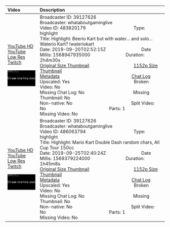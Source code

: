 |Video|Description|
|:---|:---|
|[YouTube HD](https://www.youtube.com/watch?v=XcNUVSaswRI)<br>[YouTube Low Res](https://www.youtube.com/watch?v=f53UUsjylAo)<br>[Twitch](https://www.twitch.tv/videos/483820179)<br><br>[<img src="../../../../../39127626/videos/thumbnails_1152p/2019/9/1568947935000_2019_09_20T02_52_15Z_39127626_483820179_videos_thumbnails_1152p_thumb483820179-2048x1152.jpg" width="200">](https://www.youtube.com/watch?v=XcNUVSaswRI)|Broadcaster ID: 39127626          Broadcaster: whataboutgaminglive<br>Video ID: 483820179             Type: highlight<br>Title: Highlight: Beerio Kart but with water... and solo... Waterio Kart? !wateriokart<br>Date: 2019-09-20T02:52:15Z        Date Millis: 1568947935000        Duration: 2h4m30s<br>[Original Size Thumbnail](../../../../../39127626/videos/thumbnails_orig/2019/9/1568947935000_2019_09_20T02_52_15Z_39127626_483820179_videos_thumbnails_orig_thumb483820179-0x0.jpg)          [1152p Size Thumbnail](../../../../../39127626/videos/thumbnails_1152p/2019/9/1568947935000_2019_09_20T02_52_15Z_39127626_483820179_videos_thumbnails_1152p_thumb483820179-2048x1152.jpg)<br>[Metadata](../../../../../39127626/videos/metadata/2019/9/1568947935000_2019_09_20T02_52_15Z_39127626_483820179_video_metadata.json)                 [Chat Log](../../../../../39127626/videos/chatlogs/2019/9/2019-09-20T02_52_15Z_39127626_483820179_chat.json)<br>Upscaled: Yes                Broken Video: No<br>Missing Chat Log: No           Missing Thumbnail: No<br>Non-native: No              Split Video: No               Parts: 1<br>Missing Video: No
|[YouTube HD](https://www.youtube.com/watch?v=jTDmaoQebxY)<br>[YouTube Low Res](https://www.youtube.com/watch?v=DBkjNR2_iQQ)<br>[Twitch](https://www.twitch.tv/videos/486063794)<br><br>[<img src="../../../../../39127626/videos/thumbnails_1152p/2019/9/1569379224000_2019_09_25T02_40_24Z_39127626_486063794_videos_thumbnails_1152p_thumb486063794-2048x1152.jpg" width="200">](https://www.youtube.com/watch?v=jTDmaoQebxY)|Broadcaster ID: 39127626          Broadcaster: whataboutgaminglive<br>Video ID: 486063794             Type: highlight<br>Title: Highlight: Mario Kart Double Dash random chars, All Cup Tour 150cc<br>Date: 2019-09-25T02:40:24Z        Date Millis: 1569379224000        Duration: 1h45m8s<br>[Original Size Thumbnail](../../../../../39127626/videos/thumbnails_orig/2019/9/1569379224000_2019_09_25T02_40_24Z_39127626_486063794_videos_thumbnails_orig_thumb486063794-0x0.jpg)          [1152p Size Thumbnail](../../../../../39127626/videos/thumbnails_1152p/2019/9/1569379224000_2019_09_25T02_40_24Z_39127626_486063794_videos_thumbnails_1152p_thumb486063794-2048x1152.jpg)<br>[Metadata](../../../../../39127626/videos/metadata/2019/9/1569379224000_2019_09_25T02_40_24Z_39127626_486063794_video_metadata.json)                 [Chat Log](../../../../../39127626/videos/chatlogs/2019/9/2019-09-25T02_40_24Z_39127626_486063794_chat.json)<br>Upscaled: Yes                Broken Video: No<br>Missing Chat Log: No           Missing Thumbnail: No<br>Non-native: No              Split Video: No               Parts: 1<br>Missing Video: No
